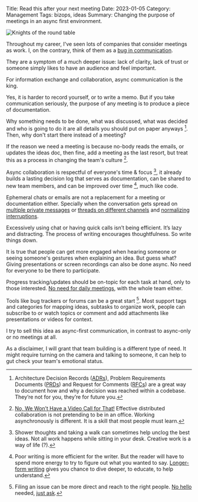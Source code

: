 Title: Read this after your next meeting
Date: 2023-01-05
Category: Management
Tags: bizops, ideas
Summary: Changing the purpose of meetings in an async first environment.

![Knights of the round table](/images/knights-of-the-round-table.jpg "Knights of the round table")

Throughout my career, I've seen lots of companies that consider meetings as work. I, on the contrary, think of them as a [bug in communication][1].

They are a symptom of a much deeper issue: lack of clarity, lack of trust or someone simply likes to have an audience and feel important.

For information exchange and collaboration, async communication is the king.

Yes, it is harder to record yourself, or to write a memo. But if you take communication seriously, the purpose of any meeting is to produce a piece of documentation.

Why something needs to be done, what was discussed, what was decided and who is going to do it are all details you should put on paper anyways [^1]. Then, why don't start there instead of a meeting?

If the reason we need a meeting is because no-body reads the emails, or updates the ideas doc, then fine, add a meeting as the last resort, but treat this as a process in changing the team's culture [^2].

Async collaboration is respectful of everyone's time & focus [^3], it already builds a lasting decision log that serves as documentation, can be shared to new team members, and can be improved over time [^4], much like code.

Ephemeral chats or emails are not a replacement for a meeting or documentation either. Specially when the conversation gets spread on [multiple private messages][5] or [threads on different channels][3] and [normalizing interruptions][11].

Excessively using chat or having quick calls isn’t being efficient. It’s lazy and distracting. The process of writing encourages thoughtfulness. So write things down.

It is true that people can get more engaged when hearing someone or seeing someone's gestures when explaining an idea. But guess what? Giving presentations or screen recordings can also be done async. No need for everyone to be there to participate.

Progress tracking/updates should be on-topic for each task at hand, only to those interested. [No need for daily meetings][6], with the whole team either.

Tools like bug trackers or forums can be a great start [^5]. Most  support tags and categories for mapping ideas, subtasks to organize work, people can subscribe to or watch topics or comment and add attachments like presentations or videos for context.

I try to sell this idea as async-first communication, in contrast to async-only or no meetings at all.

As a disclaimer, I will grant that team building is a different type of need. It might require turning on the camera and talking to someone, it can help to gut check your team's emotional status.


[1]: https://twitter.com/tobi/status/1610313464454561795 "Meetings are a usually a bug."
[2]: https://github.blog/2020-08-13-why-write-adrs/ "Why write ADRs"
[3]: https://brandur.org/fragments/slack-mania "Slack Mania"
[4]: https://xahteiwi.eu/resources/presentations/no-we-wont-have-a-video-call-for-that/ "No, We Won’t Have a Video Call for That!"
[5]: https://dave.cheney.net/2017/04/11/why-slack-is-inappropriate-for-open-source-communications "Why Slack is inappropriate for open source communications"
[6]: https://twitter.com/SergioRocks/status/1523649517354201088?s=20 "Meetings are the worst!"
[7]: https://www.karlsutt.com/articles/communicating-effectively-as-a-developer/ "How to communicate effectively as a developer"
[8]: https://nohello.net/en/ "please don't say just hello in chat"
[9]: https://dontasktoask.com/ "Don't ask to ask, just ask"
[10]: https://works.hashicorp.com/articles/writing-practices-and-culture "Writing Practices and Culture"
[11]: https://abe-winter.github.io/plea's/help/2018/02/11/slack.html "Slack is the opposite of organizational memory"


[^1]: Architecture Decision Records ([ADRs][2]), Problem Requirements Documents ([PRDs][10]) and Request for Comments ([RFCs][10]) are a great way to document how and why a decision was reached within a codebase. They’re not for you, they’re for future you.
[^2]: [No, We Won’t Have a Video Call for That!][4] Effective distributed collaboration is not pretending to be in an office. Working asynchronously is different. It is a skill that most people must learn.
[^3]: Shower thoughts and taking a walk can sometimes help unclog the best ideas. Not all work happens while sitting in your desk. Creative work is a way of life (?).
[^4]: Poor writing is more efficient for the writer. But the reader will have to spend more energy to try to figure out what you wanted to say. [Longer-form writing][7] gives you chance to dive deeper, to educate, to help understand.
[^5]: Filing an issue can be more direct and reach to the right people. [No hello][8] needed, [just ask][9].

